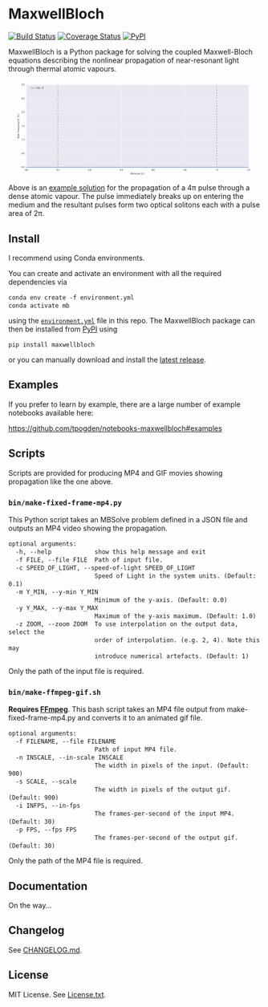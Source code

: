 # MaxwellBloch

[![Build Status](https://travis-ci.org/tpogden/maxwellbloch.svg?branch=master)](https://travis-ci.org/tpogden/maxwellbloch)
[![Coverage Status](https://coveralls.io/repos/github/tpogden/maxwellbloch/badge.svg?branch=master)](https://coveralls.io/github/tpogden/maxwellbloch?branch=master)
[![PyPI](https://img.shields.io/pypi/v/maxwellbloch)](https://pypi.org/project/MaxwellBloch/)

MaxwellBloch is a Python package for solving the coupled Maxwell-Bloch
equations describing the nonlinear propagation of near-resonant light through
thermal atomic vapours.

![](example.gif)

Above is an [example solution][4pi] for the propagation of a 4π pulse through a
dense atomic vapour. The pulse immediately breaks up on entering the medium and
the resultant pulses form two optical solitons each with a pulse
area of 2π.

[4pi]: https://github.com/tpogden/notebooks-maxwellbloch/blob/master/examples/mb-solve-two-sech-4pi.ipynb

## Install

I recommend using Conda environments. 

You can create and activate an environment with all the required dependencies
via

    conda env create -f environment.yml
    conda activate mb

using the [`environment.yml`](environment.yml) file in this repo. The
MaxwellBloch package can then be installed from
[PyPI](https://pypi.org/project/MaxwellBloch/) using

    pip install maxwellbloch

 or you can manually download and install the [latest
 release](https://github.com/tpogden/maxwellbloch/releases).

## Examples

If you prefer to learn by example, there are a large number of example
notebooks available here:

https://github.com/tpogden/notebooks-maxwellbloch#examples

## Scripts

Scripts are provided for producing MP4 and GIF movies showing propagation like
the one above. 

### `bin/make-fixed-frame-mp4.py`

This Python script takes an MBSolve problem defined in a JSON file and outputs
an MP4 video showing the propagation.

```
optional arguments:
  -h, --help            show this help message and exit
  -f FILE, --file FILE  Path of input file.
  -c SPEED_OF_LIGHT, --speed-of-light SPEED_OF_LIGHT
                        Speed of Light in the system units. (Default: 0.1)
  -m Y_MIN, --y-min Y_MIN
                        Minimum of the y-axis. (Default: 0.0)
  -y Y_MAX, --y-max Y_MAX
                        Maximum of the y-axis maximum. (Default: 1.0)
  -z ZOOM, --zoom ZOOM  To use interpolation on the output data, select the
                        order of interpolation. (e.g. 2, 4). Note this may
                        introduce numerical artefacts. (Default: 1)
```

Only the path of the input file is required.

### `bin/make-ffmpeg-gif.sh`

**Requires [FFmpeg][ff]**. This bash script takes an MP4 file output from
make-fixed-frame-mp4.py and converts it to an animated gif file.

```
optional arguments:
  -f FILENAME, --file FILENAME
                        Path of input MP4 file.
  -n INSCALE, --in-scale INSCALE
                        The width in pixels of the input. (Default: 900)
  -s SCALE, --scale
                        The width in pixels of the output gif. (Default: 900)
  -i INFPS, --in-fps
                        The frames-per-second of the input MP4. (Default: 30)
  -p FPS, --fps FPS
                        The frames-per-second of the output gif. (Default: 30)
```

Only the path of the MP4 file is required.

[ff]: https://www.ffmpeg.org/

## Documentation

On the way…

## Changelog

See [CHANGELOG.md](CHANGELOG.md).

## License

MIT License. See [License.txt](LICENSE.txt).
